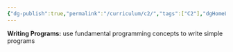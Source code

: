 ```yaml
---
{"dg-publish":true,"permalink":"/curriculum/c2/","tags":["C2"],"dgHomeLink":false}
---
```


**Writing Programs:** use fundamental programming concepts to write simple programs
